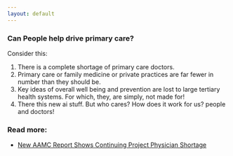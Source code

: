 ```yaml
---
layout: default
---
```




### Can People help drive primary care? 

Consider this: 

1. There is a complete shortage of primary care doctors. 
2. Primary care or family medicine or private practices are far fewer in number than they should be. 
3. Key ideas of overall well being and prevention are lost to large tertiary health systems. For which, they, are simply, not made for! 
4. There this new ai stuff. But who cares? How does it work for us? people and doctors! 

### Read more: 

- [New AAMC Report Shows Continuing Project Physician Shortage](https://www.aamc.org/news/press-releases/new-aamc-report-shows-continuing-projected-physician-shortage)


<!-- {% for post in paginator.posts %}
<section>
  <h2>
    <a href='{{ site.url }}{{ post.url }}' title='{{ post.title }}'>
      {{ post.title }}
    </a>
  </h2>
  
<p>{{ post.excerpt | strip_html | truncate: 1000 }}</p>
</section>       
{% endfor %}


{% if paginator.previous_page %}
<a href='{{ site.url }}{{ paginator.previous_page_path }}'>Previous</a>
{% endif %}

&mdash; {{ paginator.page }} of {{ paginator.total_pages }} &mdash;

{% if paginator.next_page %}
<a href='{{ site.url }}{{ paginator.next_page_path }}'>Next</a>
{% endif %}
-->


